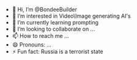 - 👋 Hi, I’m @BondeeBuilder
- 👀 I’m interested in Video\Image generating AI's
- 🌱 I’m currently learning prompting
- 💞️ I’m looking to collaborate on ...
- 📫 How to reach me ...
- 😄 Pronouns: ...
- ⚡ Fun fact: Russia is a terrorist state

<!---
BondeeBuilder/BondeeBuilder is a ✨ special ✨ repository because its `README.md` (this file) appears on your GitHub profile.
You can click the Preview link to take a look at your changes.
--->
